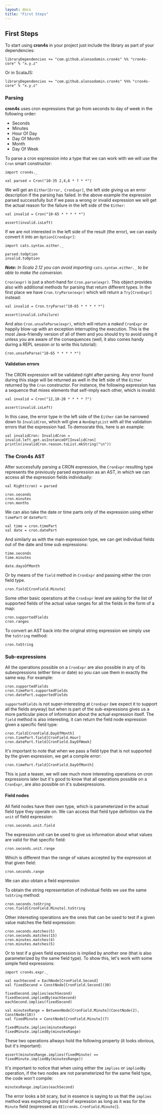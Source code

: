 ```yaml
---
layout: docs
title: "First Steps"
---
```


## First Steps

To start using **cron4s** in your project just include the library as part of your dependencies:

```
libraryDependencies += "com.github.alonsodomin.cron4s" %% "cron4s-core" % "x.y.z"
```

Or in ScalaJS:

```
libraryDependencies += "com.github.alonsodomin.cron4s" %%% "cron4s-core" % "x.y.z"
```

### Parsing

**cron4s** uses cron expressions that go from seconds to day of week in the following order:

 * Seconds
 * Minutes
 * Hour Of Day
 * Day Of Month
 * Month
 * Day Of Week

To parse a cron expression into a type that we can work with we will use the `Cron` smart constructor:

```tut
import cron4s._

val parsed = Cron("10-35 2,4,6 * ? * *")
```

We will get an `Either[Error, CronExpr]`, the left side giving us an error description if the parsing
has failed. In the above example the expression parsed successfully but if we pass a wrong or invalid expression
we will get the actual reason for the failure in the left side of the `Either`:

```tut
val invalid = Cron("10-65 * * * * *")
```

```tut:invisible
assert(invalid.isLeft)
```

If we are not interested in the left side of the result (the error), we can easily convert it into an `Option[CronExpr]`:

```tut
import cats.syntax.either._

parsed.toOption
invalid.toOption
```

**_Note:_** _In Scala 2.12 you can avoid importing `cats.syntax.either._` to be able to make the conversion._

`Cron(expr)` is just a short-hand for `Cron.parse(expr)`. This object provides also with additional methods for parsing
that return different types. In the first place we have `Cron.tryParse(expr)` which will return a `Try[CronExpr]` instead:

```tut
val invalid = Cron.tryParse("10-65 * * * * *")
```

```tut:invisible
assert(invalid.isFailure)
```

And also `Cron.unsafeParse(expr)`, which will return a _naked_ `CronExpr` or happily blow-up with an exception
interrupting the execution. This is the most Java-friendly version of all of them and you should try to avoid using it
unless you are aware of the consequences (well, it also comes handy during a REPL session or to write this tutorial):

```tut:fail
Cron.unsafeParse("10-65 * * * * *")
```

#### Validation errors

The CRON expression will be validated right after parsing. Any error found during this stage will be returned
as well in the left side of the `Either` returned by the `Cron` constructor. For instance, the following expression
has a sequence that mixes elements that self-imply each other, which is invalid: 

```tut
val invalid = Cron("12,10-20 * * * * ?")
```

```tut:invisible
assert(invalid.isLeft)
```

In this case, the error type in the left side of the `Either` can be narrowed down to `InvalidCron`, which will give
a `NonEmptyList` with all the validation errors that the expression had. To demosrate this, here is an example:

```tut
val invalidCron: InvalidCron = invalid.left.get.asInstanceOf[InvalidCron]
println(invalidCron.reason.toList.mkString("\n"))
```

### The Cron4s AST

After successfully parsing a CRON expression, the `CronExpr` resulting type represents the previously
parsed expression as an AST, in which we can access all the expression fields individually:

```tut:invisible
val Right(cron) = parsed
```

```tut
cron.seconds
cron.minutes
cron.months
```

We can also take the date or time parts only of the expression using either `timePart` or `datePart`:

```tut
val time = cron.timePart
val date = cron.datePart
```

And similarly as with the main expression type, we can get individual fields out of the
date and time sub expressions:
 
```tut
time.seconds
time.minutes

date.daysOfMonth
```

Or by means of the `field` method in `CronExpr` and passing either the cron field type.
   
```tut
cron.field[CronField.Minute]
```

Some other basic operations at the `CronExpr` level are asking for the list of supported fields of the
actual value ranges for all the fields in the form of a map:

```tut
cron.supportedFields
cron.ranges
```

To convert an AST back into the original string expression we simply use the `toString` method:

```tut
cron.toString
```

### Sub-expressions

All the operations possible on a `CronExpr` are also possible in any of its subexpressions (either time or date) so
you can use them in exactly the same way. For example:

```tut
cron.supportedFields
cron.timePart.supportedFields
cron.datePart.supportedFields
```

`supportedFields` is not super-interesting at `CronExpr` (we expect it to support all the fields anyway) but when
is part of the sub-expressions gives us a more particular piece of information about the actual expression itself. The
`field` method is also interesting, it can return the field node expression given a specific field type:

```tut
cron.field[CronField.DayOfMonth]
cron.timePart.field[CronField.Hour]
cron.datePart.field[CronField.DayOfWeek]
```

It's important to note that when we pass a field type that is not supported by the given expression, we get a compile
 error:

```tut:fail
cron.timePart.field[CronField.DayOfMonth]
```

This is just a teaser, we will see much more interesting operations on cron expressions later but it's good to know
that all operations possible on a `CronExpr`, are also possible on it's subexpressions.

#### Field nodes

All field nodes have their own type, which is parameterized in the actual field type they operate on. We can
access that field type definition via the `unit` of field expression:

```tut
cron.seconds.unit.field
```

The expression unit can be used to give us information about what values are valid for that
specific field:

```tut
cron.seconds.unit.range
```

Which is different than the range of values accepted by the expression at that given field:

```tut
cron.seconds.range
```

We can also obtain a field expression 

To obtain the string representation of individual fields we use the same `toString` method:

```tut
cron.seconds.toString
cron.field[CronField.Minute].toString
```

Other interesting operations are the ones that can be used to test if a given value matches the
field expression:

```tut
cron.seconds.matches(5)
cron.seconds.matches(15)
cron.minutes.matches(4)
cron.minutes.matches(5)
```

Or to test if a given field expression is implied by another one (that is also parameterized by
the same field type). To show this, let's work with some simple field expressions:

```tut
import cron4s.expr._

val eachSecond = EachNode[CronField.Second]
val fixedSecond = ConstNode[CronField.Second](30)

fixedSecond.implies(eachSecond)
fixedSecond.impliedBy(eachSecond)
eachSecond.implies(fixedSecond)

val minutesRange = BetweenNode[CronField.Minute](ConstNode(2), ConstNode(10))
val fixedMinute = ConstNode[CronField.Minute](7)

fixedMinute.implies(minutesRange)
fixedMinute.impliedBy(minutesRange)
```

These two operations allways hold the following property (it looks obvious, but it's important):

```tut
assert(minutesRange.implies(fixedMinute) == fixedMinute.impliedBy(minutesRange))
```

It's important to notice that when using either the `implies` or `impliedBy` operation, if the two nodes are not
parameterized for the same field type, the code won't compile:
 
```tut:fail
minutesRange.implies(eachSecond)
```

The error looks a bit scary, but in essence is saying to us that the `implies` method was expecting
any kind of expression as long as it was for the `Minute` field (expressed as `EE[cron4s.CronField.Minute]`).
